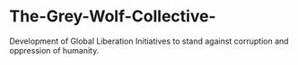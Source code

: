# The-Grey-Wolf-Collective-
Development of Global Liberation Initiatives to stand against corruption and oppression of humanity. 
